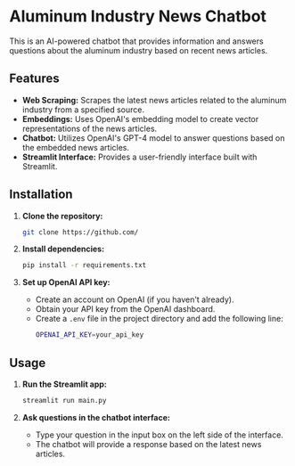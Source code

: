 # Aluminum Industry News Chatbot

This is an AI-powered chatbot that provides information and answers questions about the aluminum industry based on recent news articles.

## Features

- **Web Scraping:** Scrapes the latest news articles related to the aluminum industry from a specified source.
- **Embeddings:** Uses OpenAI's embedding model to create vector representations of the news articles.
- **Chatbot:** Utilizes OpenAI's GPT-4 model to answer questions based on the embedded news articles.
- **Streamlit Interface:** Provides a user-friendly interface built with Streamlit.

## Installation

1. **Clone the repository:**
   ```bash
   git clone https://github.com/  
   ```

2. **Install dependencies:**
   ```bash
   pip install -r requirements.txt
   ```

3. **Set up OpenAI API key:**
   - Create an account on OpenAI (if you haven't already).
   - Obtain your API key from the OpenAI dashboard.
   - Create a `.env` file in the project directory and add the following line:
     ```bash
     OPENAI_API_KEY=your_api_key
     ```

## Usage

1. **Run the Streamlit app:**
   ```bash
   streamlit run main.py
   ```

2. **Ask questions in the chatbot interface:**
   - Type your question in the input box on the left side of the interface.
   - The chatbot will provide a response based on the latest news articles.